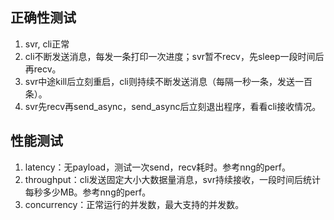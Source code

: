 ## 正确性测试
1. svr, cli正常
2. cli不断发送消息，每发一条打印一次进度；svr暂不recv，先sleep一段时间后再recv。
3. svr中途kill后立刻重启，cli则持续不断发送消息（每隔一秒一条，发送一百条）。
4. svr先recv再send_async，send_async后立刻退出程序，看看cli接收情况。

## 性能测试
1. latency：无payload，测试一次send，recv耗时。参考nng的perf。
2. throughput：cli发送固定大小大数据量消息，svr持续接收，一段时间后统计每秒多少MB。参考nng的perf。
3. concurrency：正常运行的并发数，最大支持的并发数。

## 


